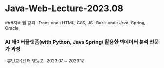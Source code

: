 # Java-Web-Lecture-2023.08

###자바 웹 강좌
-Front-end : HTML, CSS, JS
-Back-end : Java, Spring, Oracle

### AI 데이터플랫폼(with Python, Java Spring) 활용한 빅데이터 분석 전문가 과정
-휴먼교육센터 영등포
-2023.07 ~ 2023.12
